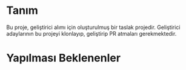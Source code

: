# Tanım
Bu proje, geliştirici alımı için oluşturulmuş bir taslak projedir. Geliştirici adaylarının bu projeyi klonlayıp, geliştirip PR atmaları gerekmektedir.
#
# Yapılması Beklenenler
